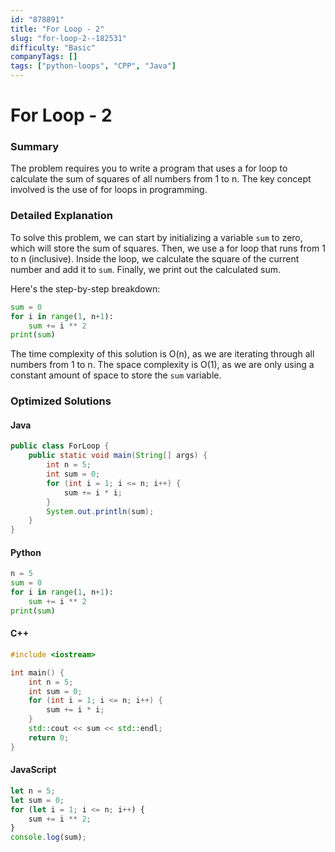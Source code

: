 ```yaml
---
id: "878891"
title: "For Loop - 2"
slug: "for-loop-2--182531"
difficulty: "Basic"
companyTags: []
tags: ["python-loops", "CPP", "Java"]
---
```


**For Loop - 2**
==================

### Summary
The problem requires you to write a program that uses a for loop to calculate the sum of squares of all numbers from 1 to n. The key concept involved is the use of for loops in programming.

### Detailed Explanation
To solve this problem, we can start by initializing a variable `sum` to zero, which will store the sum of squares. Then, we use a for loop that runs from 1 to n (inclusive). Inside the loop, we calculate the square of the current number and add it to `sum`. Finally, we print out the calculated sum.

Here's the step-by-step breakdown:
```python
sum = 0
for i in range(1, n+1):
    sum += i ** 2
print(sum)
```
The time complexity of this solution is O(n), as we are iterating through all numbers from 1 to n. The space complexity is O(1), as we are only using a constant amount of space to store the `sum` variable.

### Optimized Solutions

#### Java
```java
public class ForLoop {
    public static void main(String[] args) {
        int n = 5;
        int sum = 0;
        for (int i = 1; i <= n; i++) {
            sum += i * i;
        }
        System.out.println(sum);
    }
}
```
#### Python
```python
n = 5
sum = 0
for i in range(1, n+1):
    sum += i ** 2
print(sum)
```
#### C++
```cpp
#include <iostream>

int main() {
    int n = 5;
    int sum = 0;
    for (int i = 1; i <= n; i++) {
        sum += i * i;
    }
    std::cout << sum << std::endl;
    return 0;
}
```
#### JavaScript
```javascript
let n = 5;
let sum = 0;
for (let i = 1; i <= n; i++) {
    sum += i ** 2;
}
console.log(sum);
```